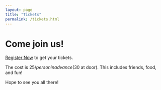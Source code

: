 ```yaml
---
layout: page
title: "Tickets"
permalink: /tickets.html
--- 
```


# Come join us!

[Register Now](https://www.dnalounge.com/calendar/2016/02-28a.html) to get your tickets.

The cost is $25/person in advance ($30 at door). This includes friends, food, and fun!

Hope to see you all there!
